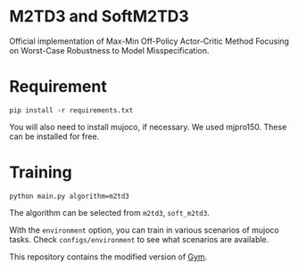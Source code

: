 # M2TD3 and SoftM2TD3

Official implementation of Max-Min Off-Policy Actor-Critic Method Focusing on Worst-Case Robustness to Model Misspecification.

# Requirement
```
pip install -r requirements.txt
```
You will also need to install mujoco, if necessary.
We used mjpro150. These can be installed for free.

# Training
```train
python main.py algorithm=m2td3
```
The algorithm can be selected from `m2td3`, `soft_m2td3`.

With the `environment` option, you can train in various scenarios of mujoco tasks.
Check `configs/environment` to see what scenarios are available.

This repository contains the modified version of [Gym](https://github.com/openai/gym).
